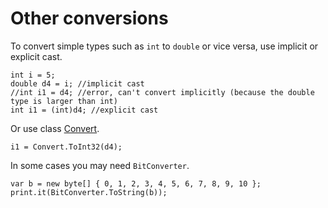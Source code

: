 # Other conversions

To convert simple types such as `int` to `double` or vice versa, use implicit or explicit cast.

```
int i = 5;
double d4 = i; //implicit cast
//int i1 = d4; //error, can't convert implicitly (because the double type is larger than int)
int i1 = (int)d4; //explicit cast
```

Or use class [Convert](https://www.google.com/search?q=System.Convert+class).

```
i1 = Convert.ToInt32(d4);
```

In some cases you may need `BitConverter`.

```
var b = new byte[] { 0, 1, 2, 3, 4, 5, 6, 7, 8, 9, 10 };
print.it(BitConverter.ToString(b));
```